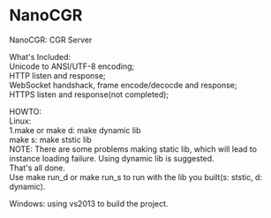 # NanoCGR  
NanoCGR: CGR Server  
  
What's Included:  
  Unicode to ANSI/UTF-8 encoding;  
  HTTP listen and response;  
  WebSocket handshack, frame encode/decocde and response;  
  HTTPS listen and response(not completed);  
  
  
HOWTO:  
Linux:  
1.make or make d: make dynamic lib  
  make s: make ststic lib  
  NOTE: There are some problems making static lib, which will lead to  
    instance loading failure. Using dynamic lib is suggested.  
  That's all done.   
  Use make run_d or make run_s to run with the lib you built(s: ststic, d: dynamic).  
  
Windows: using vs2013 to build the project.  
  
